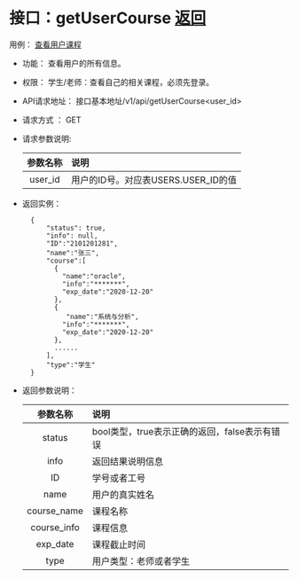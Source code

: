 ﻿<!-- markdownlint-disable MD033-->
<!-- 禁止MD033类型的警告 https://www.npmjs.com/package/markdownlint -->

# 接口：getUserCourse  [返回](../README.md)
用例： [查看用户课程](../用例/查看课程.md)

- 功能：
    查看用户的所有信息。
    
- 权限：
    学生/老师：查看自己的相关课程，必须先登录。    
    
- API请求地址： 
    接口基本地址/v1/api/getUserCourse<user_id>

- 请求方式 ：
    GET
      
- 请求参数说明:        

  |参数名称|说明|
  |:---------:|:--------------------------------------------------------|      
  |user_id|用户的ID号。对应表USERS.USER_ID的值|
  
- 返回实例：

        {         
            "status": true,
            "info": null,
            "ID":"2101201281",    
            "name":"张三",
            "course":[
              {
                "name":"oracle",
                "info":"*******",
                "exp_date":"2020-12-20"  
              },
              {
                 "name":"系统与分析",
                "info":"*******",
                "exp_date":"2020-12-20" 
              },
              ......
            ],
            "type":"学生"            
        }
 
- 返回参数说明：    
 
  |参数名称|说明|
  |:---------:|:--------------------------------------------------------|      
  |status|bool类型，true表示正确的返回，false表示有错误|
  |info|返回结果说明信息|
  |ID|学号或者工号|
  |name|用户的真实姓名|  
  |course_name|课程名称|
  |course_info|课程信息|
  |exp_date|课程截止时间|
  |type|用户类型：老师或者学生|

